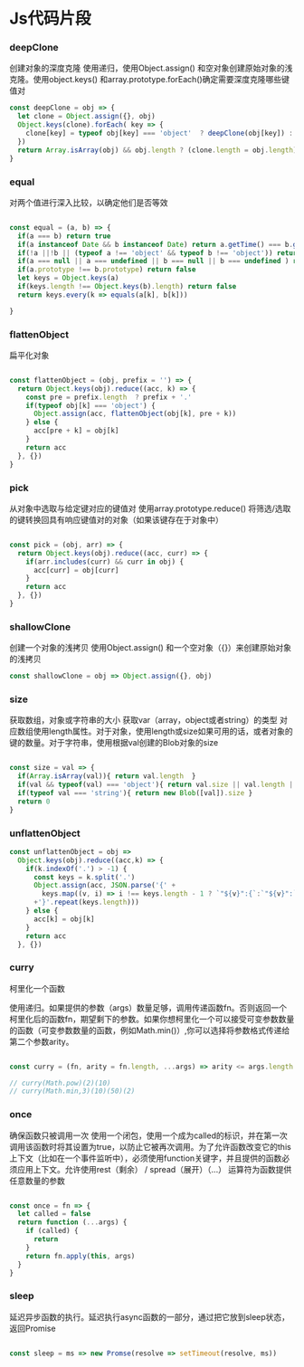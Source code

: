 # Js代码片段

### deepClone
创建对象的深度克隆
使用递归，使用Object.assign() 和空对象创建原始对象的浅克隆。使用object.keys() 和array.prototype.forEach()确定需要深度克隆哪些键值对
 
```js
const deepClone = obj => {
  let clone = Object.assign({}, obj)
  Object.keys(clone).forEach( key => {
    clone[key] = typeof obj[key] === 'object'  ? deepClone(obj[key]) : obj[key]
  })
  return Array.isArray(obj) && obj.length ? (clone.length = obj.length) && Array.from(clone) : Array.isArray(obj)  ? Array.from(obj) : clone
}


```


### equal 

对两个值进行深入比较，以确定他们是否等效
```js

const equal = (a, b) => {
  if(a === b) return true
  if(a instanceof Date && b instanceof Date) return a.getTime() === b.getTime()
  if(!a ||!b || (typeof a !== 'object' && typeof b !== 'object')) return a === b
  if(a === null || a === undefined || b === null || b === undefined ) return false
  if(a.prototype !== b.prototype) return false
  let keys = Object.keys(a)
  if(keys.length !== Object.keys(b).length) return false
  return keys.every(k => equals(a[k], b[k]))

}

```


### flattenObject

扁平化对象

```js

const flattenObject = (obj, prefix = '') => {
  return Object.keys(obj).reduce((acc, k) => {
    const pre = prefix.length  ? prefix + '.'
    if(typeof obj[k] === 'object') {
      Object.assign(acc, flattenObject(obj[k], pre + k))
    } else {
      acc[pre + k] = obj[k]
    }
    return acc
  }, {}) 
}

```


### pick

从对象中选取与给定键对应的键值对
使用array.prototype.reduce() 将筛选/选取的键转换回具有响应键值对的对象（如果该键存在于对象中）

```js

const pick = (obj, arr) => {
  return Object.keys(obj).reduce((acc, curr) => {
    if(arr.includes(curr) && curr in obj) {
      acc[curr] = obj[curr]
    }
    return acc
  }, {})
}

```

### shallowClone

创建一个对象的浅拷贝
使用Object.assign() 和一个空对象（{}）来创建原始对象的浅拷贝

```js
const shallowClone = obj => Object.assign({}, obj)

```

### size

获取数组，对象或字符串的大小
获取var（array，object或者string）的类型
对应数组使用length属性。对于对象，使用length或size如果可用的话，或者对象的键的数量。对于字符串，使用根据val创建的Blob对象的size

```js

const size = val => {
  if(Array.isArray(val)){ return val.length  }
  if(val && typeof(val) === 'object'){ return val.size || val.length ||  Object.keys(val).length }
  if(typeof val === 'string'){ return new Blob([val]).size }
  return 0
}

```

### unflattenObject

```js
const unflattenObject = obj =>
  Object.keys(obj).reduce((acc,k) => {
    if(k.indexOf('.') > -1) {
      const keys = k.split('.')
      Object.assign(acc, JSON.parse('{' +
        keys.map((v, i) => i !== keys.length - 1 ? `"${v}":{`:`"${v}":`).join('') + obj[k]
      +'}'.repeat(keys.length)))
    } else {
      acc[k] = obj[k]
    }
    return acc
  }, {})

  ```


### curry

柯里化一个函数

使用递归。如果提供的参数（args）数量足够，调用传递函数fn。否则返回一个柯里化后的函数fn，期望剩下的参数。如果你想柯里化一个可以接受可变参数数量的函数（可变参数数量的函数，例如Math.min()）,你可以选择将参数格式传递给第二个参数arity。

```js

const curry = (fn, arity = fn.length, ...args) => arity <= args.length ? fn(...args) : curry.bind(null, fn, arity, ...args)

// curry(Math.pow)(2)(10)
// curry(Math.min,3)(10)(50)(2)

```

### once
确保函数只被调用一次
使用一个闭包，使用一个成为called的标识，并在第一次调用该函数时将其设置为true，以防止它被再次调用。为了允许函数改变它的this上下文（比如在一个事件监听中），必须使用function关键字，并且提供的函数必须应用上下文。允许使用rest（剩余） / spread（展开）（...） 运算符为函数提供任意数量的参数

```js

const once = fn => {
  let called = false
  return function (...args) {
    if (called) {
      return
    }
    return fn.apply(this, args)
  }
}
```

### sleep

延迟异步函数的执行。延迟执行async函数的一部分，通过把它放到sleep状态，返回Promise

```js

const sleep = ms => new Promse(resolve => setTimeout(resolve, ms))

```